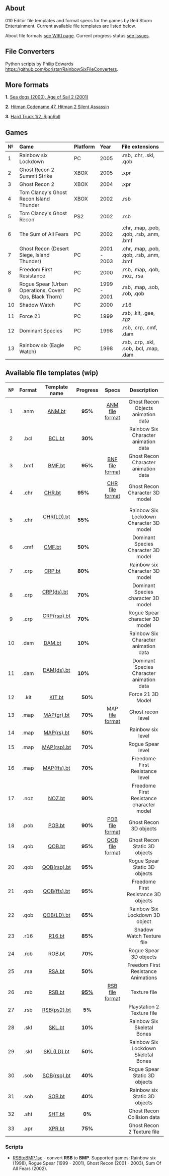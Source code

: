 ## About

010 Editor file templates and format specs for the games by Red Storm Entertainment. Current available file templates are listed below.

About file formats [see WIKI page](https://github.com/AlexKimov/010Editor-Templates-GR/wiki). Current progress status [see Issues](https://github.com/AlexKimov/RSE-file-formats/issues?q=is%3Aissue+is%3Aopen+label%3Aprogress).

## File Converters 
Python scripts by Philip Edwards 
https://github.com/boristsr/RainbowSixFileConverters.

## More formats
**1.** [Sea dogs (2000), Age of Sail 2 (2001)](https://github.com/AlexKimov/seadogs-file-formats)

**2.** [Hitman Сodename 47, Hitman 2 Silent Assassin](https://github.com/AlexKimov/hitman-file-formats)

**3.** [Hard Truck 1/2, RignRoll](https://github.com/AlexKimov/HardTruck-RignRoll-file-formats)

## Games

| №     | Game | Platform | Year | File extensions |
| :--- | :-- | :------ | :------ | :------ |
| 1 | Rainbow six Lockdown | PC | 2005 | .rsb, .chr, .skl, .qob |
| 2 | Ghost Recon 2 Summit Strike | XBOX | 2005  | .xpr |
| 3 | Ghost Recon 2 | XBOX | 2004  | .xpr |
| 4 | Tom Clancy's Ghost Recon Island Thunder | XBOX | 2002  | .rsb |
| 5 | Tom Clancy's Ghost Recon | PS2 | 2002  | .rsb |
| 6 | The Sum of All Fears | PC  |2002 | .chr, .map, .pob, .qob, .rsb, .anm, .bmf  |
| 7 | Ghost Recon (Desert Siege, Island Thunder) | PC |2001 - 2003 | .chr, .map, .pob, .qob, .rsb, .anm, .bmf  |
| 8 | Freedom First Resistance  | PC | 2000  | .rsb, .map, .qob, .noz, .rsa |
| 9 | Rogue Spear (Urban Operations, Covert Ops, Black Thorn) | PC |1999 - 2001  | .rsb, .map, .sob, .rob, .qob |
| 10 | Shadow Watch  | PC | 2000  | .r16  |
| 11 | Force 21  | PC | 1999  | .rsb, .kit, .gee, .tgz  |
| 12 | Dominant Species  |  PC | 1998 | .rsb, .crp, .cmf, .dam  |
| 13 | Rainbow six (Eagle Watch) | PC | 1998 |  .rsb, .crp, .skl, .sob, .bcl, .map, .dam  |

## Available file templates (wip)

| № | Format       | Template name     | Progress     | Specs | Description |
| :---: | :---------: | :-----------: | :----------: | :----------: | :----------: |
| 1 | .anm        | [ANM.bt](https://github.com/AlexKimov/RSE-file-formats/blob/master/010Editor-templates/ANM(gr).bt)        | **95%**      | [ANM file format](https://github.com/AlexKimov/RSE-file-formats/wiki/ANF-File-Format)          | Ghost Recon Objects animation data |
| 2 | .bcl        | [BCL.bt](https://github.com/AlexKimov/RSE-file-formats/blob/master/010Editor-templates/BCL.bt)        | **30%**      |          | Rainbow Six Character animation data |
| 3 | .bmf        | [BMF.bt](https://github.com/AlexKimov/RSE-file-formats/blob/master/010Editor-templates/BMF.bt)        | **95%**      | [BNF file format](https://github.com/AlexKimov/RSE-file-formats/wiki/BNF-File-Format)           | Ghost Recon Character animation data |
| 4 | .chr        | [CHR.bt](https://github.com/AlexKimov/RSE-file-formats/blob/master/010Editor-templates/CHR.bt)        | **95%**      | [CHR file format](https://github.com/AlexKimov/RSE-file-formats/wiki/CHR-File-Format)          | Ghost Recon Character 3D model |
| 5 | .chr        | [CHR(LD).bt](https://github.com/AlexKimov/RSE-file-formats/blob/master/010Editor-templates/CHR(ld).bt)        | **55%**      |           | Rainbow Six Lockdown Character 3D model |
| 6 | .cmf        | [CMF.bt](https://github.com/AlexKimov/RSE-file-formats/blob/master/010Editor-templates/CMF.bt)        | **50%**      |           | Dominant Species Character 3D model |
| 7 | .crp        | [CRP.bt](https://github.com/AlexKimov/RSE-file-formats/blob/master/010Editor-templates/CRP.bt)        | **80%**      |           | Rainbow six Character 3D model |
| 8 | .crp        | [CRP(ds).bt](https://github.com/AlexKimov/RSE-file-formats/blob/master/010Editor-templates/CRP(ds).bt)    | **70%**      |           | Dominant Species character 3D model |
| 9 | .crp        | [CRP(rsp).bt](https://github.com/AlexKimov/RSE-file-formats/blob/master/010Editor-templates/CRP(rsp).bt)    | **70%**      |           | Rogue Spear character 3D model |
| 10 | .dam        | [DAM.bt](https://github.com/AlexKimov/RSE-file-formats/blob/master/010Editor-templates/DAM.bt)        | **10%**      |          | Rainbow Six Character animation data |
| 11 | .dam        | [DAM(ds).bt](https://github.com/AlexKimov/RSE-file-formats/blob/master/010Editor-templates/DAM(ds).bt)        | **10%**      |          | Dominant Species Character animation data |
| 12  | .kit        | [KIT.bt](https://github.com/AlexKimov/RSE-file-formats/blob/master/010Editor-templates/KIT.bt)        | **50%**     |          |  Force 21 3D Model                         |
| 13 | .map        | [MAP(gr).bt](https://github.com/AlexKimov/RSE-file-formats/blob/master/010Editor-templates/MAP(gr).bt)    | **70%** | [MAP file format](https://github.com/AlexKimov/RSE-file-formats/wiki/MAP-File-Format)          | Ghost recon level |
| 14 | .map       | [MAP(rs).bt](https://github.com/AlexKimov/RSE-file-formats/blob/master/010Editor-templates/MAP(rs).bt)    | **50%**  |           | Rainbow six level |
| 15 | .map       | [MAP(rsp).bt](https://github.com/AlexKimov/RSE-file-formats/blob/master/010Editor-templates/MAP(rsp).bt)   | **70%** |           | Rogue Spear level |
| 16 | .map       | [MAP(ffs).bt](https://github.com/AlexKimov/RSE-file-formats/blob/master/010Editor-templates/MAP(ffs).bt)   | **70%** |           | Freedome First Resistance level |
| 17 | .noz       | [NOZ.bt](https://github.com/AlexKimov/RSE-file-formats/blob/master/010Editor-templates/NOZ.bt)   | **90%** |           | Freedome First Resistance character model |
| 18 | .pob       | [POB.bt](https://github.com/AlexKimov/RSE-file-formats/blob/master/010Editor-templates/POB.bt)        | **90%**      | [POB file format](https://github.com/AlexKimov/RSE-file-formats/wiki/POB-File-Format)          | Ghost Recon 3D objects |
| 19 | .qob       | [QOB.bt](https://github.com/AlexKimov/RSE-file-formats/blob/master/010Editor-templates/QOB.bt)        | **95%**      | [QOB file format](https://github.com/AlexKimov/RSE-file-formats/wiki/QOB-File-Format)        | Ghost Recon Static 3D objects |
| 20 | .qob       | [QOB(rsp).bt](https://github.com/AlexKimov/RSE-file-formats/blob/master/010Editor-templates/QOB(rsp).bt)        | **95%**      |      | Rogue Spear Static 3D objects |
| 21 | .qob       | [QOB(ffs).bt](https://github.com/AlexKimov/RSE-file-formats/blob/master/010Editor-templates/QOB(ffs).bt)        | **95%**      |      | Freedome First Resistance 3D objects |
| 22 | .qob       | [QOB(LD).bt](https://github.com/AlexKimov/RSE-file-formats/blob/master/010Editor-templates/QOB(LD).bt)        | **65%**      |      | Rainbow Six Lockdown 3D object |
| 23 | .r16       | [R16.bt](https://github.com/AlexKimov/RSE-file-formats/blob/master/010Editor-templates/R16.bt)        | **85%**      |           | Shadow Watch Texture file |
| 24 | .rob       | [ROB.bt](https://github.com/AlexKimov/RSE-file-formats/blob/master/010Editor-templates/ROB.bt)        | **70%**      |           | Rogue Spear 3D objects |
| 25 | .rsa       | [RSA.bt](https://github.com/AlexKimov/RSE-file-formats/blob/master/010Editor-templates/RSA.bt)        | **50%**      |           | Freedom First Resistance Animations |    
| 26 | .rsb       | [RSB.bt](https://github.com/AlexKimov/RSE-file-formats/blob/master/010Editor-templates/RSB.bt)        | [**95%**](https://github.com/AlexKimov/RSE-file-formats/issues?q=is%3Aissue+is%3Aopen+label%3AGRoriginal)      | [RSB file format](https://github.com/AlexKimov/RSE-file-formats/wiki/RSB-File-Format)          | Texture file |
| 27 | .rsb       | [RSB(ps2).bt](https://github.com/AlexKimov/RSE-file-formats/blob/master/010Editor-templates/RSB(ps2).bt)  | **5%**   |           | Playstation 2 Texture file |
| 28 | .skl       | [SKL.bt](https://github.com/AlexKimov/RSE-file-formats/blob/master/010Editor-templates/SKL.bt)         | **10%**     |           | Rainbow Six Skeletal Bones |
| 29 | .skl       | [SKL(LD).bt](https://github.com/AlexKimov/RSE-file-formats/blob/master/010Editor-templates/SKL(LD).bt)         | **50%**     |           | Rainbow Six Lockdown Skeletal Bones |
| 30 | .sob       | [SOB(rsp).bt](https://github.com/AlexKimov/RSE-file-formats/blob/master/010Editor-templates/SOB(rsp).bt) | **40%**    |           | Rogue Spear Static 3D objects |
| 31 | .sob       | [SOB.bt](https://github.com/AlexKimov/RSE-file-formats/blob/master/010Editor-templates/SOB.bt)        | **40%**      |          | Rainbow six Static 3D objects |
| 32 | .sht       | [SHT.bt]()        | **0%**       |           | Ghost Recon Collision data |
| 33 | .xpr       | [XPR.bt](https://github.com/AlexKimov/RSE-file-formats/blob/master/010Editor-templates/XPR.bt)       | **75%**       |           | Ghost Recon 2 Texture file |

### Scripts

* [RSBtoBMP.1sc](https://github.com/AlexKimov/RSE-file-formats/blob/master/scripts/RSBtoBMP.1sc) - convert **RSB** to **BMP**. Supported games: Rainbow six (1998), Rogue Spear (1999 - 2001), Ghost Recon (2001 - 2003), Sum Of All Fears (2002). 
